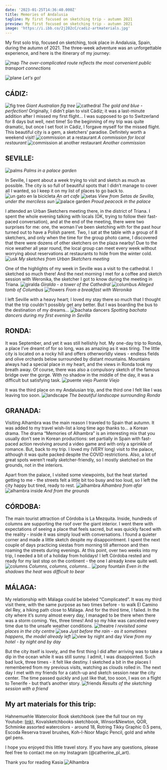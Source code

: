 ```yaml
---
date: '2023-01-25T14:36:40.000Z'
title: Memories of Andalusia
tagline: My first focused on sketching trip - autumn 2021
preview: My first focused on sketching trip - autumn 2021
image: 'https://i.ibb.co/2j282cC/cadiz-artmaterials.jpg'
---
```

My first solo trip, focused on sketching, took place in Andalusia, Spain, during the autumn of 2021. The three-week adventure was an unforgettable experience, and here is the itinerary of my journey:

![map](https://i.ibb.co/WWFXdQD/Untitled-Artwork-15.jpg)
*The over-complicated route reflects the most convenient public transport connections*

![plane](https://i.ibb.co/c3JGcnP/start-of-the-trip.jpg)
*Let's go!*

## CÁDIZ:
![fig tree](https://i.ibb.co/b3Cmv7w/cadiz-street.jpg)
*Giant Australian fig tree*
![cathedral](https://i.ibb.co/yN3CCCf/cadiz-city.jpg)
*The gold and blue - perfection!*
Originally, I didn’t plan to visit Cádiz; it was a last-minute addition after I missed my first flight… I was supposed to go to Switzerland for 8 days but well, next time! So the beginning of my trip was quite dramatic, but once I set foot in Cádiz, I forgave myself for the missed flight. This beautiful city is a gem, a sketchers’ paradise. Definitely worth a weekend visit!
![commission at a restaurant](https://i.ibb.co/rtH83sP/cadiz-restaurant-commision1.jpg)
*A commission for local restaurant*
![commission at another restaurant](https://i.ibb.co/DfzPsbm/cadiz-commision2.jpg )
*Another commission*


## SEVILLE:
![palms](https://i.ibb.co/FDRxxsh/sevilla-palms.jpg "palms")
*Palms in a palace garden*

In Seville, I spent about a week trying to visit and sketch as much as possible. The city is so full of beautiful spots that I didn’t manage to cover all I wanted, so I keep it on my list of places to go back to.
![un gato en la bicicleta](https://i.ibb.co/DbXrn1w/sevilla-cafe.jpg)
*An art cafe*
![setas](https://i.ibb.co/0cwfHYR/sevilla-setas.jpg)
*View from Setas de Sevilla, under the merciless sun*
![palace garden](https://i.ibb.co/Q8RYzrZ/sevilla-palace.jpg)
*Proud peacock in the palace*

I attended an Urban Sketchers meeting there, in the district of Triana. I spent the whole evening talking with locals (OK, trying to follow their fast-paced conversation), and at the end of the meeting, there were two surprises for me: one, the woman I’ve been sketching with for the past hour turned out to have a Polish parent. Two, I sat at the table with a group of 8 sketchers, and only when the time for the group photo came, I discovered that there were dozens of other sketchers on the plaza nearby! Due to the nice weather all year round, the local group can meet every week without worrying about reservations at restaurants to hide from the winter cold.
![usk](https://i.ibb.co/0BHPg6c/sevila-uskmeeting-sketch1.jpg)
*My sketches from Urban Sketchers meeting*

One of the highlights of my week in Seville was a visit to the cathedral. I sketched so much there! And the next morning I met for a coffee and sketch session with Weronika, the sketcher I got to know during the meeting in Triana.
![giralda](https://i.ibb.co/4tk524K/sevilla-giralda.jpg)
*Giralda - a tower of the Cathedral*
![columbus](https://i.ibb.co/2Wy265T/sevilla-columbus-tomb.jpg)
*Alleged tomb of Columbus*
![flowers](https://i.ibb.co/2Nfnc7F/sevilla-breakfast-with-weronika.jpg )
*From a breakfast with Weronika*

I left Seville with a heavy heart; I loved my stay there so much that I thought that the trip couldn't possibly get any better. But I was boarding the bus to the destination of my dreams…
![bachata dancers](https://i.ibb.co/VmLvhLy/sevilla-bachata.jpg)
*Spotting bachata dancers during my first evening in Sevilla*

## RONDA:
It was September, and yet it was still hellishly hot. My one-day trip to Ronda, a place I’ve dreamt of for so long, was as amazing as it was tiring. The little city is located on a rocky hill and offers otherworldly views - endless fields and olive orchards below surrounded by distant mountains. Mountains always had a special place in my heart, and the views in Ronda took my breath away. Of course, there was also a compulsory sketch of the famous bridge over the gorge. With no shadow in the middle of the day, it was a difficult but satisfying task.
![puente viejo](https://i.ibb.co/8ByWxQn/ronda-bridge.jpg)
*Puente Viejo*

It was the third place on my Andalusian trip, and the third one I felt like I was leaving too soon.
![landscape](https://i.ibb.co/vqF9kkT/ronda-landscape.jpg)
*The beautiful landscape surrounding Ronda*

## GRANADA:
Visiting Alhambra was the main reason I traveled to Spain that autumn. It was added to my travel wish-list a long time ago thanks to… a Korean drama. The drama “Memories of Alhambra” is an interesting mix that you usually don’t see in Korean productions: set partially in Spain with fast-paced action revolving around a video game and with only a sprinkle of romance. But, back to my trip. I loved my (VERY long) visit to the palace, although it was quite packed despite the COVID restrictions. Also, a lot of great spots weren’t really sketcher-friendly, so I mostly sketched on the grounds, not in the interiors.

Apart from the palace, I visited some viewpoints, but the heat started getting to me - the streets felt a little bit too busy and too loud, so I left the city happy but tired, ready to rest.
![alhambra](https://i.ibb.co/w4zS7Jf/granada-alhambra-from-afar.jpg)
*Alhambra from afar*
![alhambra inside](https://i.ibb.co/P4bXKNv/granada-alhambra.jpg)
*And from the grounds*

## CÓRDOBA:
The main tourist attraction of Córdoba is La Mezquita. Inside, hundreds of columns are supporting the roof over the giant interior. I went there with expectations of seeing a place that feels sacred, but was quickly faced with the reality - inside it was simply loud with conversations. I found a quieter corner and made a little sketch despite my disappointment. I spent the next couple of days practicing siestas from morning till afternoon and then roaming the streets during evenings. At this point, over two weeks into my trip, I needed a bit of a holiday from holidays! I left Córdoba rested and ready for my last stop on the continent - the one I already knew quite well.
![columns](https://i.ibb.co/BG00k45/cordoba-mezquita.jpg)
*Columns, columns, columns...*
![pony fountain](https://i.ibb.co/rvF1Lt2/cordoba-sunny.jpg)
*Even in the shadows the heat was difficult to bear*

## MÁLAGA:
My relationship with Málaga could be labeled “Complicated”. It was my third visit there, with the same purpose as two times before - to walk El Camino del Rey, a hiking path close to Málaga. And for the third time, I failed. In the city where it’s sunny almost every day, I managed to be there when there was a storm coming. Yes, three times! And so my hike was canceled every time due to the unsafe weather conditions.
![theatre](https://i.ibb.co/4f9b7G6/malaga-theatre.jpg)
*I revisited some places in the city centre*
![sea](https://i.ibb.co/CKYFJwf/malaga-before-the-rain.jpg)
*Just before the rain - as it sometimes happens, the model already left*
![view by night and day](https://i.ibb.co/Sxwxzx7/malaga-night-and-day.jpg)
*View from my hotel - by night and by day*


But the city itself is lovely, and the first thing I did after arriving was to take a dip in the ocean while it was still sunny. I admit, I was disappointed. Such bad luck, three times - it felt like destiny. I sketched a bit in the places I remembered from my previous visits, watching as clouds rolled in. The next day I met with my friends for a catch-up and sketch session near the city center. The time passed quickly and just like that, too soon, I was on a flight to Tenerife - but that’s another story.
![friends](https://i.ibb.co/NSrh9Gp/malaga-sketches-by-me-and-lynnie.jpg)
*Results of the sketching session with a friend*

## My art materials for this trip:
Hahnemuehle Watercolor Book sketchbook (see the full tour on my Youtube: [link](https://youtu.be/6OZE9n478wc)),
Kovalsketchbooks sketchbook,
Winsor&Newton, QOR, Schminke assorted watercolors - around 18,
Rotring Tikky Graphic 0.5 pens,
Escoda Reserva travel brushes,
Koh-I-Noor Magic Pencil,
gold and white gel pens.

I hope you enjoyed this little travel story. If you have any questions, please feel free to contact me on my Instagram (@catherine_pl_art).

Thank you for reading
Kasia
![Alhambra](https://i.ibb.co/dMvkN1x/granda-sketchingi-n-alhambra.jpg "Alhambra")
